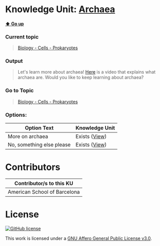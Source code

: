 # Knowledge Unit: [Archaea](../../knowledge_units/biology-cells-prokaryotes/archaea.md)

#### [:arrow_up: Go up](../../topics/biology-cells-prokaryotes.md)
### Current topic
> [Biology - Cells - Prokaryotes](../../topics/biology-cells-prokaryotes.md)
### Output
> Let&#039;s learn more about archaea! [Here](https://www.youtube.com/embed/VGcT1-XaWgk) is a video that explains what archaea are. Would you like to keep learning about archaea?
### Go to Topic
> [Biology - Cells - Prokaryotes](../../topics/biology-cells-prokaryotes.md)

### Options: 

| Option Text | Knowledge Unit |
| - | - |  
| More on archaea  |  Exists ([View](../../knowledge_units/biology-cells-prokaryotes/more-on-archaea.md))  |  
| No, something else please  |  Exists ([View](../../knowledge_units/biology-cells-prokaryotes/no-something-else-please.md))  | 

# Contributors

| Contributor/s to this KU |
| - | 
| American School of Barcelona |

# License
[![GitHub license](https://img.shields.io/github/license/inbrainz/cerebro)](https://github.com/inbrainz/cerebro/blob/master/LICENSE)

This work is licensed under a [GNU Affero General Public License v3.0](https://www.gnu.org/licenses/agpl-3.0.txt).